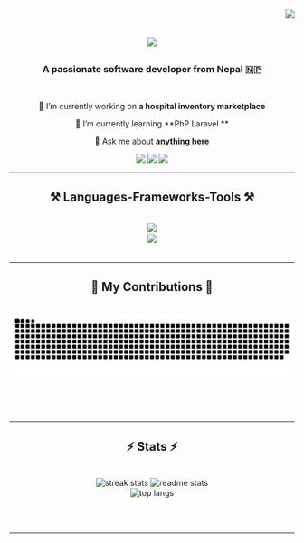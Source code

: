 <img align="right" src="https://visitor-badge.laobi.icu/badge?page_id=robinmahz.robinmahz" />

<h1 align="center">
    <img src="https://readme-typing-svg.herokuapp.com/?font=Righteous&size=35&center=true&vCenter=true&width=500&height=70&duration=4000&lines=Hi+There!+👋;+I'm+Robin+Maharjan!;" />
</h1>

<h3 align="center">A passionate software developer from Nepal 🇳🇵</h3>

<br/>

<div align="center">
 
 🔭 I’m currently working on **a hospital inventory marketplace**
 
 🌱 I’m currently learning **PhP Laravel **

💬 Ask me about **anything [here](https://github.com/robinmahz/robinmahz/issues)**

 </div>

 <div align="center"> 
  <a href="mailto:robinmaharjan25@gmail.com">
    <img src="https://img.shields.io/badge/Gmail-333333?style=for-the-badge&logo=gmail&logoColor=red" />
  </a>
  <a href="https://linkedin.com/in/robin-maharjan-57947a283" target="_blank">
    <img src="https://img.shields.io/badge/LinkedIn-0077B5?style=for-the-badge&logo=linkedin&logoColor=white" target="_blank" />
  </a>
  <a href="https://robinmaharjan.com.np/" target="_blank">
     <img src="https://img.shields.io/badge/Portfolio-FF5722?style=for-the-badge&logo=todoist&logoColor=white" target="_blank" /> <!-- sqlite, safari, google-chrome are other good icon options -->
  </a>
</div>

 <hr/>

 <h2 align="center">⚒️ Languages-Frameworks-Tools ⚒️</h2>
<br/>
<div align="center">
    <img src="https://skillicons.dev/icons?i=bootstrap,html,css,vscode,github,figma,tailwind,git" /><br>
    <img src="https://skillicons.dev/icons?i=python,javascript,c,java,mysql" /><br>
</div>

<br/>
<hr/>

<div align="center">
  <h2>🐍 My Contributions 🐍</h2>
  <br>
  <img alt="snake eating my contributions" src="https://raw.githubusercontent.com/robinmahz/robinmahz/output/github-contribution-grid-snake.svg" />
  
  <br/><br/><br/>
</div>

<hr/>

<h2 align="center">⚡ Stats ⚡</h2>
<br>
<div align=center>
  <img width=390 src="https://github-readme-streak-stats-robinmahz.vercel.app/?user=robinmahz&count_private=true&theme=react&border_radius=10" alt="streak stats"/>
  <img width=390 src="https://github-readme-stats-robinmahz.vercel.app/api?username=robinmahz&count_private=true&show_icons=true&theme=react&rank_icon=github&border_radius=10" alt="readme stats" />
  <br/>
  <img width=325 align="center" src="https://github-readme-stats-robinmahz.vercel.app/api/top-langs/?username=robinmahz&hide=HTML&langs_count=8&layout=compact&theme=react&border_radius=10&size_weight=0.5&count_weight=0.5&exclude_repo=github-readme-stats" alt="top langs" />
</div>

<br/><br/>

<hr/>

<br/>
